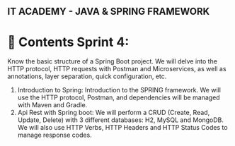 ## IT ACADEMY - JAVA & SPRING FRAMEWORK

# 📁 Contents Sprint 4:
Know the basic structure of a Spring Boot project. We will delve into the HTTP protocol, HTTP requests with Postman and Microservices, as well as annotations, layer separation, quick configuration, etc.

1. Introduction to Spring: Introduction to the SPRING framework. We will use the HTTP protocol, Postman, and dependencies will be managed with Maven and Gradle.
2. Api Rest with Spring boot: We will perform a CRUD (Create, Read, Update, Delete) with 3 different databases: H2, MySQL and MongoDB. We will also use HTTP Verbs, HTTP Headers and HTTP Status Codes to manage response codes.
